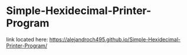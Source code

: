 # Simple-Hexidecimal-Printer-Program
link located here:
      https://alejandroch495.github.io/Simple-Hexidecimal-Printer-Program/
